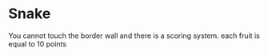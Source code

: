 # Snake
You cannot touch the border wall and there is a scoring system. each fruit is equal to 10 points
